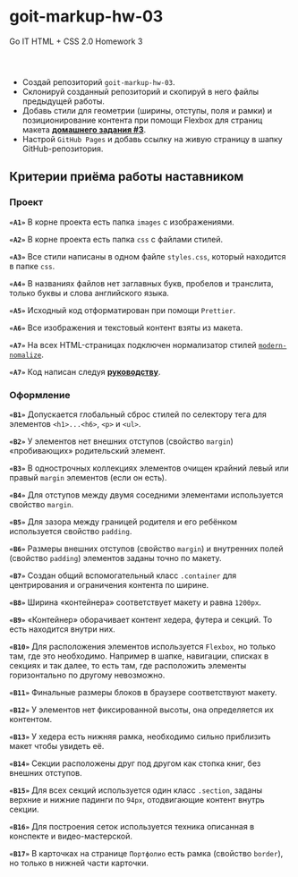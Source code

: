 # goit-markup-hw-03
Go IT HTML + CSS 2.0 Homework 3

<div class="theme-doc-markdown markdown"><header><h1></h1></header><ul><li>Создай репозиторий <code>goit-markup-hw-03</code>.</li><li>Склонируй созданный репозиторий и скопируй в него файлы предыдущей работы.</li><li>Добавь стили для геометрии (ширины, отступы, поля и рамки) и позиционирование
контента при помощи Flexbox для страниц макета
<a href="https://www.figma.com/file/oTYBECAN79dXy19hzWObO4/Web-Studio-(Version-2.1)?node-id=1%3A94" target="_blank" rel="noopener noreferrer"><strong>домашнего задания #3</strong></a>.</li><li>Настрой <code>GitHub Pages</code> и добавь ссылку на живую страницу в шапку
GitHub-репозитория.</li></ul><h2 class="anchor anchorWithHideOnScrollNavbar_R0VQ" id="критерии-приёма-работы-наставником">Критерии приёма работы наставником<a class="hash-link" href="#критерии-приёма-работы-наставником" title="Прямая ссылка на этот заголовок">​</a></h2><h3 class="anchor anchorWithHideOnScrollNavbar_R0VQ" id="проект">Проект<a class="hash-link" href="#проект" title="Прямая ссылка на этот заголовок">​</a></h3><p><strong><code>«A1»</code></strong> В корне проекта есть папка <code>images</code> с изображениями.</p><p><strong><code>«A2»</code></strong> В корне проекта есть папка <code>css</code> с файлами стилей.</p><p><strong><code>«A3»</code></strong> Все стили написаны в одном файле <code>styles.css</code>, который находится в
папке <code>css</code>.</p><p><strong><code>«A4»</code></strong> В названиях файлов нет заглавных букв, пробелов и транслита, только
буквы и слова английского языка.</p><p><strong><code>«A5»</code></strong> Исходный код отформатирован при помощи <code>Prettier</code>.</p><p><strong><code>«A6»</code></strong> Все изображения и текстовый контент взяты из макета.</p><p><strong><code>«A7»</code></strong> На всех HTML-страницах подключен нормализатор стилей
<a href="https://github.com/sindresorhus/modern-normalize" target="_blank" rel="noopener noreferrer"><code>modern-nomalize</code></a>.</p><p><strong><code>«A7»</code></strong> Код написан следуя <a href="https://codeguide.co/" target="_blank" rel="noopener noreferrer"><strong>руководству</strong></a>.</p><h3 class="anchor anchorWithHideOnScrollNavbar_R0VQ" id="оформление">Оформление<a class="hash-link" href="#оформление" title="Прямая ссылка на этот заголовок">​</a></h3><p><strong><code>«B1»</code></strong> Допускается глобальный сброс стилей по селектору тега для элементов
<code>&lt;h1&gt;...&lt;h6&gt;</code>, <code>&lt;p&gt;</code> и <code>&lt;ul&gt;</code>.</p><p><strong><code>«B2»</code></strong> У элементов нет внешних отступов (свойство <code>margin</code>) «пробивающих»
родительский элемент.</p><p><strong><code>«B3»</code></strong> В однострочных коллекциях элементов очищен крайний левый или правый
<code>margin</code> элементов (если он есть).</p><p><strong><code>«B4»</code></strong> Для отступов между двумя соседними элементами используется свойство
<code>margin</code>.</p><p><strong><code>«B5»</code></strong> Для зазора между границей родителя и его ребёнком используется
свойство <code>padding</code>.</p><p><strong><code>«B6»</code></strong> Размеры внешних отступов (свойство <code>margin</code>) и внутренних полей
(свойство <code>padding</code>) элементов заданы точно по макету.</p><p><strong><code>«B7»</code></strong> Создан общий вспомогательный класс <code>.container</code> для центрирования и
ограничения контента по ширине.</p><p><strong><code>«B8»</code></strong> Ширина «контейнера» соответствует макету и равна <code>1200px</code>.</p><p><strong><code>«B9»</code></strong> «Контейнер» оборачивает контент хедера, футера и секций. То есть
находится внутри них.</p><p><strong><code>«B10»</code></strong> Для расположения элементов используется <code>Flexbox</code>, но только там,
где это необходимо. Например в шапке, навигации, списках в секциях и так далее,
то есть там, где расположить элементы горизонтально по другому невозможно.</p><p><strong><code>«B11»</code></strong> Финальные размеры блоков в браузере соответствуют макету.</p><p><strong><code>«B12»</code></strong> У элементов нет фиксированной высоты, она определяется их контентом.</p><p><strong><code>«B13»</code></strong> У хедера есть нижняя рамка, необходимо сильно приблизить макет чтобы
увидеть её.</p><p><strong><code>«B14»</code></strong> Секции расположены друг под другом как стопка книг, без внешних
отступов.</p><p><strong><code>«B15»</code></strong> Для всех секций используется один класс <code>.section</code>, заданы верхние и
нижние падинги по <code>94px</code>, отодвигающие контент внутрь секции.</p><p><strong><code>«B16»</code></strong> Для построения сеток используется техника описанная в конспекте и
видео-мастерской.</p><p><strong><code>«B17»</code></strong> В карточках на странице <code>Портфолио</code> есть рамка (свойство <code>border</code>),
но только в нижней части карточки.</p></div>

